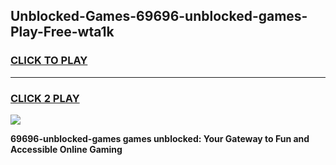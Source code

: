 
## Unblocked-Games-69696-unblocked-games-Play-Free-wta1k
<h3>
<a href="https://premium76.site?title=69696-unblocked-games&ref=09A">CLICK TO PLAY</a></h3>
<hr>

<h3>
<a href="https://premium76.site?title=69696-unblocked-games&ref=09A">CLICK 2 PLAY</a>
  
</h3>

<a href="https://premium76.site?title=69696-unblocked-games&ref=09A"><img src="https://clearcache.store/games.png"></a>


**69696-unblocked-games games unblocked: Your Gateway to Fun and Accessible Online Gaming**
